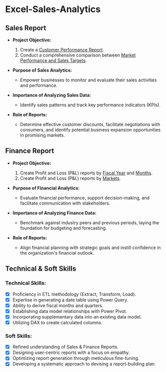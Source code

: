 # Excel-Sales-Analytics

## Sales Report

- **Project Objective:** 
    1. Create a [Customer Performance Report](https://github.com/deepakcodes19/Excel-Sales-Analytics/blob/main/Customer%20Performance%20Report.pdf).
    2. Conduct a comprehensive comparison between [Market Performance and Sales Targets](https://github.com/deepakcodes19/Excel-Sales-Analytics/blob/main/Market%20Performance%20vs%20Target%20Report.pdf).

- **Purpose of Sales Analytics:** 
    - Empower businesses to monitor and evaluate their sales activities and performance.

- **Importance of Analyzing Sales Data:** 
    - Identify sales patterns and track key performance indicators (KPIs).

- **Role of Reports:** 
    - Determine effective customer discounts, facilitate negotiations with consumers, and identify potential business expansion opportunities in promising markets.


## Finance Report

- **Project Objective:** 
    1. Create Profit and Loss (P&L) reports by [Fiscal Year](https://github.com/deepakcodes19/Excel-Sales-Analytics/blob/main/P%26L%20Statement%20by%20Fiscal%20Year.pdf) and [Months](https://github.com/deepakcodes19/Excel-Sales-Analytics/blob/main/P%26L%20Statement%20by%20Months.pdf).
    2. Create Profit and Loss (P&L) reports by [Markets](https://github.com/deepakcodes19/Excel-Sales-Analytics/blob/main/P%26L%20Statement%20by%20Markets.pdf).

- **Purpose of Financial Analytics:** 
    - Evaluate financial performance, support decision-making, and facilitate communication with stakeholders.

- **Importance of Analyzing Finance Data:** 
    - Benchmark against industry peers and previous periods, laying the foundation for budgeting and forecasting.

- **Role of Reports:** 
    - Align financial planning with strategic goals and instill confidence in the organization's financial outlook.


## Technical & Soft Skills

### Technical Skills:
- [x] Proficiency in ETL methodology (Extract, Transform, Load).
- [x] Expertise in generating a date table using Power Query.
- [x] Ability to derive fiscal months and quarters.
- [x] Establishing data model relationships with Power Pivot.
- [x] Incorporating supplementary data into an existing data model.
- [x] Utilizing DAX to create calculated columns.

### Soft Skills:
- [x] Refined understanding of Sales & Finance Reports.
- [x] Designing user-centric reports with a focus on empathy.
- [x] Optimizing report generation through meticulous fine-tuning.
- [x] Developing a systematic approach to devising a report-building plan.
